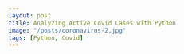 ```yaml
---
layout: post
title: Analyzing Active Covid Cases with Python
image: "/posts/coronavirus-2.jpg"
tags: [Python, Covid]
---
```

